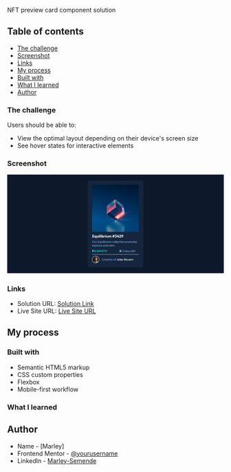 NFT preview card component solution

## Table of contents

 - [The challenge](#the-challenge)
 - [Screenshot](#screenshot)
 - [Links](#links)
- [My process](#my-process)
 - [Built with](#built-with)
 - [What I learned](#what-i-learned)
- [Author](#author)

### The challenge


Users should be able to:


- View the optimal layout depending on their device's screen size
- See hover states for interactive elements


### Screenshot


![](./screenshot.png)

### Links


- Solution URL: [Solution Link](https://github.com/Marley-Semende/NFT-Preview-Card)
- Live Site URL: [Live Site URL](https://marley-semende.github.io/NFT-Preview-Card/)


## My process


### Built with


- Semantic HTML5 markup
- CSS custom properties
- Flexbox
- Mobile-first workflow


### What I learned


## Author


- Name - [Marley]
- Frontend Mentor - [@yourusername](https://www.frontendmentor.io/profile/Marley-Semende)
- LinkedIn - [Marley-Semende]()


